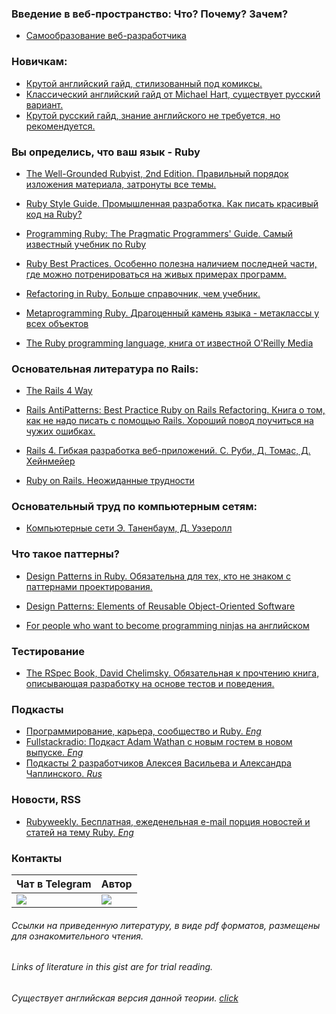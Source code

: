 
### Введение в веб-пространство: Что? Почему? Зачем?
* <a href="https://mkdev.me/book">Самообразование веб-разработчика</a> 


### Новичкам:
* <a href="http://poignant.guide/">Крутой английский гайд, стилизованный под комиксы.</a>
* <a href="https://www.railstutorial.org/">Классический английский гайд от Michael Hart, существует русский вариант.</a>
* <a href="http://rusrails.ru/getting-started-with-rails">Крутой русский гайд, знание английского не требуется, но рекомендуется.</a>


### Вы определись, что ваш язык - Ruby

* <a href="http://www.amazon.com/Well-Grounded-Rubyist-David-Black/dp/1617291692/ref=sr_1_9?s=books&ie=UTF8&qid=1412257416&sr=1-9&keywords=ruby">The Well-Grounded Rubyist, 2nd Edition. Правильный порядок изложения материала, затронуты все темы. </a>


* <a href="https://github.com/arbox/ruby-style-guide/blob/master/README-ruRU.md">Ruby Style Guide. Промышленная разработка. Как писать красивый код на Ruby? </a>

* <a href="https://www.amazon.com/Programming-Ruby-Pragmatic-Programmers-Second/dp/0974514055?ie=UTF8&ref_=asap_bc"> Programming Ruby: The Pragmatic Programmers' Guide. Самый известный учебник по Ruby </a>


* <a href="http://shop.oreilly.com/product/9780596523015.do
"> Ruby Best Practices. Особенно полезна наличием последней части, где можно потренироваться на живых примерах программ. </a>


* <a href="https://www.amazon.com/Refactoring-Ruby-William-C-Wake/dp/0321545044"> Refactoring in Ruby. Больше справочник, чем учебник. </a>

* <a href="https://pragprog.com/book/ppmetr2/metaprogramming-ruby-2">Metaprogramming Ruby. Драгоценный камень языка - метаклассы у всех объектов</a>

* <a href="http://shop.oreilly.com/product/9780596516178.do">The Ruby programming language, книга от известной  O'Reilly Media</a> 

### Основательная литература по Rails:
* <a href="http://www.amazon.com/Rails-Way-Addison-Wesley-Professional-Ruby/dp/0321944275">The Rails 4 Way </a>

* <a href="https://www.amazon.com/Rails-AntiPatterns-Refactoring-Addison-Wesley-Professional/dp/0321604814
">Rails AntiPatterns: Best Practice Ruby on Rails Refactoring. Книга о том, как не надо писать с помощью Rails. Хороший повод поучиться на чужих ошибках. </a>


* <a href="http://www.ozon.ru/context/detail/id/26011201/">Rails 4. Гибкая разработка веб-приложений.   С. Руби, Д. Томас, Д. Хейнмейер </a>

* <a href="https://youtu.be/joDh2Eo4Wr4?list=PLjDTYCGblGbGwTuAFOH2SyZ6wP488Rh0l"> Ruby on Rails. Неожиданные трудности </a>




### Основательный труд по компьютерным сетям:
* <a href="http://www.ozon.ru/context/detail/id/7309924/">Компьютерные сети Э. Таненбаум, Д. Уэзеролл  </a>

### Что такое паттерны?
* <a href="http://www.amazon.com/Design-Patterns-Object-Oriented-Professional-Computing/dp/0201634988">Design Patterns in Ruby. Обязательна для тех, кто не знаком с паттернами проектирования. </a>

* <a href="https://www.amazon.com/Design-Patterns-Ruby-Russ-Olsen/dp/0321490452">Design Patterns: Elements of Reusable Object-Oriented Software  </a>
*  <a href="https://sourcemaking.com/design_patterns">For people who want to become programming ninjas на английском  </a>

### Тестирование
* <a href="https://pragprog.com/book/achbd/the-rspec-book">The RSpec Book, David Chelimsky. Обязательная к прочтению книга, описывающая разработку на основе тестов и поведения. </a>


### Подкасты
* <a href="https://devchat.tv/ruby-rogues"> Программирование, карьера, сообщество и Ruby. *Eng* </a>
* <a href="http://www.fullstackradio.com/"> Fullstackradio: Подкаст Adam Wathan с новым гостем в новом выпуске. *Eng* </a>
* <a href="http://www.rwpod.com/"> Подкасты 2 разработчиков Алексея Васильева и Александра Чаплинского. *Rus* </a>

### Новости, RSS
* <a href="http://rubyweekly.com/issues"> Rubyweekly. Бесплатная, ежеденельная e-mail порция новостей и статей на тему Ruby. *Eng* </a>

### Контакты

| Чат в Telegram |      Автор      |
|-|-|
|[<img src="http://i-cdn.phonearena.com/images/article/52251-thumb/Telegram-secure-instant-messaging-app-review-encrypted-speed.jpg">](https://telegram.me/rubylang) | [<img src="https://pp.vk.me/c630931/v630931506/2ab56/L-7WQ-DfJrU.jpg">](https://telegram.me/Eugene_Shved) | 

###### *Ссылки на приведенную литературу, в виде pdf форматов, размещены для ознакомительного чтения.*
###### *Links of literature in this gist are for trial reading.*
###### Существует английская версия данной теории. <a href="https://github.com/Evshved/Ruby-Rails-theory/blob/master/EngVersion.md"> click </a>
